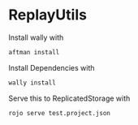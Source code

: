 # ReplayUtils

Install wally with

```bash
aftman install
```

Install Dependencies with

```bash
wally install
```

Serve this to ReplicatedStorage with

```bash
rojo serve test.project.json
```
